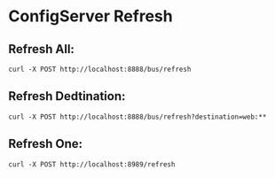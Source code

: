 # ConfigServer Refresh
## Refresh All:
``
curl -X POST http://localhost:8888/bus/refresh
``
## Refresh Dedtination:
``
curl -X POST http://localhost:8888/bus/refresh?destination=web:**
``
## Refresh One:
``
curl -X POST http://localhost:8989/refresh
``